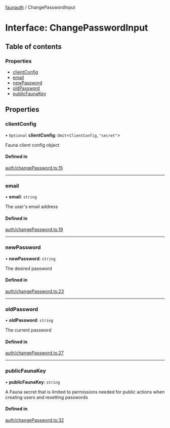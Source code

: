 [faunauth](../index.md) / ChangePasswordInput

# Interface: ChangePasswordInput

## Table of contents

### Properties

- [clientConfig](ChangePasswordInput.md#clientconfig)
- [email](ChangePasswordInput.md#email)
- [newPassword](ChangePasswordInput.md#newpassword)
- [oldPassword](ChangePasswordInput.md#oldpassword)
- [publicFaunaKey](ChangePasswordInput.md#publicfaunakey)

## Properties

### clientConfig

• `Optional` **clientConfig**: `Omit`<`ClientConfig`, ``"secret"``\>

Fauna client config object

#### Defined in

[auth/changePassword.ts:15](https://github.com/alexnitta/faunauth/blob/b736586/src/auth/changePassword.ts#L15)

___

### email

• **email**: `string`

The user's email address

#### Defined in

[auth/changePassword.ts:19](https://github.com/alexnitta/faunauth/blob/b736586/src/auth/changePassword.ts#L19)

___

### newPassword

• **newPassword**: `string`

The desired password

#### Defined in

[auth/changePassword.ts:23](https://github.com/alexnitta/faunauth/blob/b736586/src/auth/changePassword.ts#L23)

___

### oldPassword

• **oldPassword**: `string`

The current password

#### Defined in

[auth/changePassword.ts:27](https://github.com/alexnitta/faunauth/blob/b736586/src/auth/changePassword.ts#L27)

___

### publicFaunaKey

• **publicFaunaKey**: `string`

A Fauna secret that is limited to permissions needed for public actions when creating users
and resetting passwords

#### Defined in

[auth/changePassword.ts:32](https://github.com/alexnitta/faunauth/blob/b736586/src/auth/changePassword.ts#L32)
